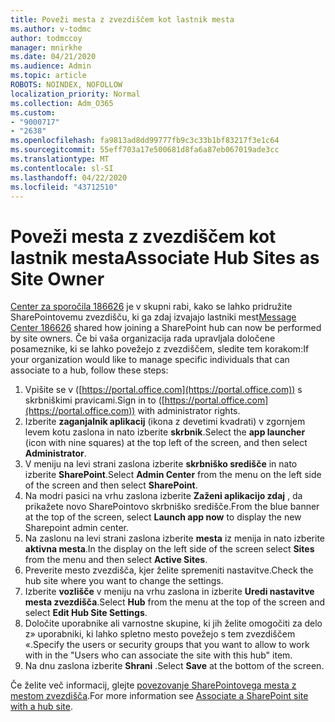 ```yaml
---
title: Poveži mesta z zvezdiščem kot lastnik mesta
ms.author: v-todmc
author: todmccoy
manager: mnirkhe
ms.date: 04/21/2020
ms.audience: Admin
ms.topic: article
ROBOTS: NOINDEX, NOFOLLOW
localization_priority: Normal
ms.collection: Adm_O365
ms.custom:
- "9000717"
- "2638"
ms.openlocfilehash: fa9813ad8dd99777fb9c3c33b1bf83217f3e1c64
ms.sourcegitcommit: 55eff703a17e500681d8fa6a87eb067019ade3cc
ms.translationtype: MT
ms.contentlocale: sl-SI
ms.lasthandoff: 04/22/2020
ms.locfileid: "43712510"
---
```

# <a name="associate-hub-sites-as-site-owner"></a><span data-ttu-id="f3085-102">Poveži mesta z zvezdiščem kot lastnik mesta</span><span class="sxs-lookup"><span data-stu-id="f3085-102">Associate Hub Sites as Site Owner</span></span>

<span data-ttu-id="f3085-103">[Center za sporočila 186626](https://admin.microsoft.com/Adminportal/Home?source=applauncher#/MessageCenter?id=MC186626) je v skupni rabi, kako se lahko pridružite SharePointovemu zvezdišču, ki ga zdaj izvajajo lastniki mest</span><span class="sxs-lookup"><span data-stu-id="f3085-103">[Message Center 186626](https://admin.microsoft.com/Adminportal/Home?source=applauncher#/MessageCenter?id=MC186626) shared how joining a SharePoint hub can now be performed by site owners.</span></span> <span data-ttu-id="f3085-104">Če bi vaša organizacija rada upravljala določene posameznike, ki se lahko povežejo z zvezdiščem, sledite tem korakom:</span><span class="sxs-lookup"><span data-stu-id="f3085-104">If your organization would like to manage specific individuals that can associate to a hub, follow these steps:</span></span> 

1. <span data-ttu-id="f3085-105">Vpišite se v ([https://portal.office.com](https://portal.office.com)) s skrbniškimi pravicami.</span><span class="sxs-lookup"><span data-stu-id="f3085-105">Sign in to ([https://portal.office.com](https://portal.office.com)) with administrator rights.</span></span>
2. <span data-ttu-id="f3085-106">Izberite **zaganjalnik aplikacij** (ikona z devetimi kvadrati) v zgornjem levem kotu zaslona in nato izberite **skrbnik**.</span><span class="sxs-lookup"><span data-stu-id="f3085-106">Select the **app launcher** (icon with nine squares) at the top left of the screen, and then select **Administrator**.</span></span>
3. <span data-ttu-id="f3085-107">V meniju na levi strani zaslona izberite **skrbniško središče** in nato izberite **SharePoint**.</span><span class="sxs-lookup"><span data-stu-id="f3085-107">Select **Admin Center** from the menu on the left side of the screen and then select **SharePoint**.</span></span>
4. <span data-ttu-id="f3085-108">Na modri pasici na vrhu zaslona izberite **Zaženi aplikacijo zdaj** , da prikažete novo SharePointovo skrbniško središče.</span><span class="sxs-lookup"><span data-stu-id="f3085-108">From the blue banner at the top of the screen, select **Launch app now** to display the new Sharepoint admin center.</span></span>
5. <span data-ttu-id="f3085-109">Na zaslonu na levi strani zaslona izberite **mesta** iz menija in nato izberite **aktivna mesta**.</span><span class="sxs-lookup"><span data-stu-id="f3085-109">In the display on the left side of the screen select **Sites** from the menu and then select **Active Sites**.</span></span>
6. <span data-ttu-id="f3085-110">Preverite mesto zvezdišča, kjer želite spremeniti nastavitve.</span><span class="sxs-lookup"><span data-stu-id="f3085-110">Check the hub site where you want to change the settings.</span></span>
7. <span data-ttu-id="f3085-111">Izberite **vozlišče** v meniju na vrhu zaslona in izberite **Uredi nastavitve mesta zvezdišča**.</span><span class="sxs-lookup"><span data-stu-id="f3085-111">Select **Hub** from the menu at the top of the screen and select **Edit Hub Site Settings**.</span></span>
8. <span data-ttu-id="f3085-112">Določite uporabnike ali varnostne skupine, ki jih želite omogočiti za delo z» uporabniki, ki lahko spletno mesto povežejo s tem zvezdiščem «.</span><span class="sxs-lookup"><span data-stu-id="f3085-112">Specify the users or security groups that you want to allow to work with in the "Users who can associate the site with this hub" item.</span></span>
9. <span data-ttu-id="f3085-113">Na dnu zaslona izberite **Shrani** .</span><span class="sxs-lookup"><span data-stu-id="f3085-113">Select **Save** at the bottom of the screen.</span></span>

<span data-ttu-id="f3085-114">Če želite več informacij, glejte [povezovanje SharePointovega mesta z mestom zvezdišča](https://support.office.com/article/associate-a-sharepoint-site-with-a-hub-site-ae0009fd-af04-4d3d-917d-88edb43efc05).</span><span class="sxs-lookup"><span data-stu-id="f3085-114">For more information see [Associate a SharePoint site with a hub site](https://support.office.com/article/associate-a-sharepoint-site-with-a-hub-site-ae0009fd-af04-4d3d-917d-88edb43efc05).</span></span> 